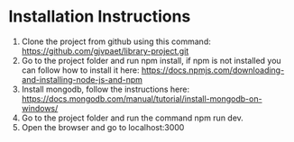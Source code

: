 # Installation Instructions

1. Clone the project from github using this command: https://github.com/gjvpaet/library-project.git
2. Go to the project folder and run npm install, if npm is not installed you can follow how to install it here: https://docs.npmjs.com/downloading-and-installing-node-js-and-npm
3. Install mongodb, follow the instructions here: https://docs.mongodb.com/manual/tutorial/install-mongodb-on-windows/
4. Go to the project folder and run the command npm run dev.
5. Open the browser and go to localhost:3000